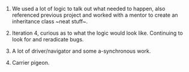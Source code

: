 1. We used a lot of logic to talk out what needed to happen, also referenced previous project and worked with a mentor to create an inheritance class ~neat stuff~.

2. Iteration 4, curious as to what the logic would look like. Continuing to look for and reradicate bugs.

3. A lot of driver/navigator and some a-synchronous work.

4. Carrier pigeon.